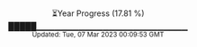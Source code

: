 <p align="center">
⏳Year Progress (17.81 %) <br>
█████▁▁▁▁▁▁▁▁▁▁▁▁▁▁▁▁▁▁▁▁▁▁▁▁▁ <br>
<sub>Updated: Tue, 07 Mar 2023 00:09:53 GMT</sub>
</p>

